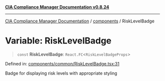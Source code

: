[**CIA Compliance Manager Documentation v0.8.24**](../../README.md)

***

[CIA Compliance Manager Documentation](../../modules.md) / [components](../README.md) / RiskLevelBadge

# Variable: RiskLevelBadge

> `const` **RiskLevelBadge**: `React.FC`\<`RiskLevelBadgeProps`\>

Defined in: [components/common/RiskLevelBadge.tsx:31](https://github.com/Hack23/cia-compliance-manager/blob/8f5d084752ccee354557e96bf8b49239fb671c91/src/components/common/RiskLevelBadge.tsx#L31)

Badge for displaying risk levels with appropriate styling
